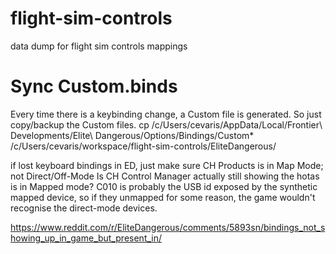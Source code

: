 # flight-sim-controls
data dump for flight sim controls mappings


# Sync Custom.binds
Every time there is a keybinding change, a Custom file is generated. So just copy/backup the Custom files.
cp /c/Users/cevaris/AppData/Local/Frontier\ Developments/Elite\ Dangerous/Options/Bindings/Custom* /c/Users/cevaris/workspace/flight-sim-controls/EliteDangerous/

if lost keyboard bindings in ED, just make sure CH Products is in Map Mode; not Direct/Off-Mode
Is CH Control Manager actually still showing the hotas is in Mapped mode? C010 is probably the USB id exposed by the synthetic mapped device, so if they unmapped for some reason, the game wouldn't recognise the direct-mode devices.

https://www.reddit.com/r/EliteDangerous/comments/5893sn/bindings_not_showing_up_in_game_but_present_in/


